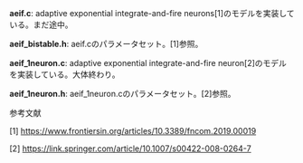 **aeif.c**: adaptive exponential integrate-and-fire neurons[1]のモデルを実装している。まだ途中。

**aeif_bistable.h**: aeif.cのパラメータセット。[1]参照。

**aeif_1neuron.c**: adaptive exponential integrate-and-fire neuron[2]のモデルを実装している。大体終わり。

**aeif_1neuron.h**: aeif_1neuron.cのパラメータセット。[2]参照。

参考文献

[1] https://www.frontiersin.org/articles/10.3389/fncom.2019.00019

[2] https://link.springer.com/article/10.1007/s00422-008-0264-7
